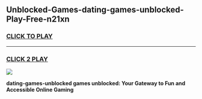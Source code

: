 
## Unblocked-Games-dating-games-unblocked-Play-Free-n21xn
<h3>
<a href="https://premium76.site?title=dating-games-unblocked&ref=23A">CLICK TO PLAY</a></h3>
<hr>

<h3>
<a href="https://premium76.site?title=dating-games-unblocked&ref=23A">CLICK 2 PLAY</a>
  
</h3>

<a href="https://premium76.site?title=dating-games-unblocked&ref=23A"><img src="https://clearcache.store/games.png"></a>


**dating-games-unblocked games unblocked: Your Gateway to Fun and Accessible Online Gaming**
